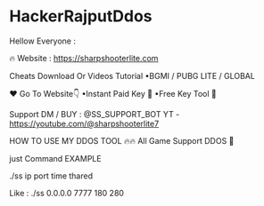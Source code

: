# HackerRajputDdos

Hellow Everyone :

🔥 Website : https://sharpshooterlite.com

Cheats Download Or Videos Tutorial
•BGMI / PUBG LITE / GLOBAL


❤ Go To Website👇
•Instant Paid Key 🔑
•Free Key Tool 🔑

Support DM / BUY : @SS_SUPPORT_BOT
YT - https://youtube.com/@sharpshooterlite7



HOW TO USE MY DDOS TOOL 🔥🔥
All Game Support DDOS 🚩

just Command EXAMPLE 

./ss ip port time thared

Like :
./ss 0.0.0.0 7777 180 280

